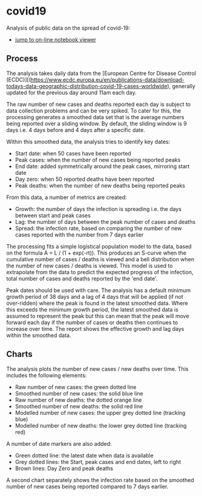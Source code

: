 # covid19
Analysis of public data on the spread of covid-19:
* [jump to on-line notebook viewer](https://nbviewer.jupyter.org/github/TonyM1958/covid19/blob/master/covid.ipynb)

## Process
The analysis takes daily data from the [European Centre for Disease Control (ECDC)][(https://www.ecdc.europa.eu/en/publications-data/download-todays-data-geographic-distribution-covid-19-cases-worldwide), generally updated for the previous day around 11am each day.

The raw number of new cases and deaths reported each day is subject to data collection problems and can be very spiked. To cater for this, the processing generates a smoothed data set that is the average numbers being reported over a sliding window. By default, the sliding window is 9 days i.e. 4 days before and 4 days after a specific date.

Within this smoothed data, the analysis tries to identify key dates:
* Start date: when 50 cases have been reported
* Peak cases: when the number of new cases being reported peaks
* End date: added symmetrically around the peak cases, mirroring start date
* Day zero: when 50 reported deaths have been reported
* Peak deaths: when the number of new deaths being reported peaks

From this data, a number of metrics are created:
* Growth: the number of days the infection is spreading i.e. the days between start and peak cases
* Lag: the number of days between the peak number of cases and deaths
* Spread: the infection rate, based on comparing the number of new cases reported with the number from 7 days earlier

The processing fits a simple logistical population model to the data, based on the formula A = L / (1 + exp(-rt)). This produces an S-curve when the cumulative number of cases / deaths is viewed and a bell distribution when the number of new cases / deaths is viewed. This model is used to extrapolate from the data to predict the expected progress of the infection, total number of cases and deaths reported by the 'end date'.

Peak dates should be used with care. The analysis has a default minimum growth period of 38 days and a lag of 4 days that will be applied (if not over-ridden) where the peak is found in the latest smoothed data. Where this exceeds the minimum growth period, the latest smoothed data is assumed to represent the peak but this can mean that the peak will move forward each day if the number of cases or deaths then continues to increase over time. The report shows the effective growth and lag days within the smoothed data.

## Charts
The analysis plots the number of new cases / new deaths over time. This includes the following elements:
* Raw number of new cases: the green dotted line
* Smoothed number of new cases: the solid blue line
* Raw number of new deaths: the dotted orange line
* Smoothed number of new deaths: the solid red line
* Modelled number of new cases: the upper grey dotted line (tracking blue)
* Modelled number of new deaths: the lower grey dotted line (tracking red)

A number of date markers are also added:
* Green dotted line: the latest date when data is available
* Grey dotted lines: the Start, peak cases and end dates, left to right
* Brown lines: Day Zero and peak deaths

A second chart separately shows the infection rate based on the smoothed number of new cases being reported compared to 7 days earlier.
